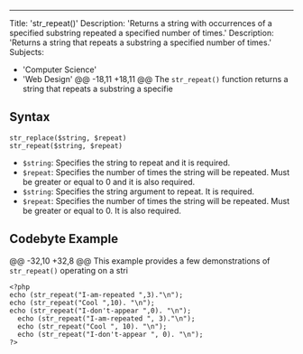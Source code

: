 ---
Title: 'str_repeat()'
Description: 'Returns a string with occurrences of a specified substring repeated a specified number of times.'
Description: 'Returns a string that repeats a substring a specified number of times.'
Subjects:
  - 'Computer Science'
  - 'Web Design'
@@ -18,11 +18,11 @@ The `str_repeat()` function returns a string that repeats a substring a specifie
## Syntax

```pseudo
str_replace($string, $repeat)
str_repeat($string, $repeat)
```

- `$string`: Specifies the string to repeat and it is required.
- `$repeat`: Specifies the number of times the string will be repeated. Must be greater or equal to 0 and it is also required.
- `$string`: Specifies the string argument to repeat. It is required.
- `$repeat`: Specifies the number of times the string will be repeated. Must be greater or equal to 0. It is also required.

## Codebyte Example

@@ -32,10 +32,8 @@ This example provides a few demonstrations of `str_repeat()` operating on a stri
```codebyte/php
<?php
echo (str_repeat("I-am-repeated ",3)."\n");
echo (str_repeat("Cool ",10). "\n");
echo (str_repeat("I-don't-appear ",0). "\n");
  echo (str_repeat("I-am-repeated ", 3)."\n");
  echo (str_repeat("Cool ", 10). "\n");
  echo (str_repeat("I-don't-appear ", 0). "\n");
?>
```
